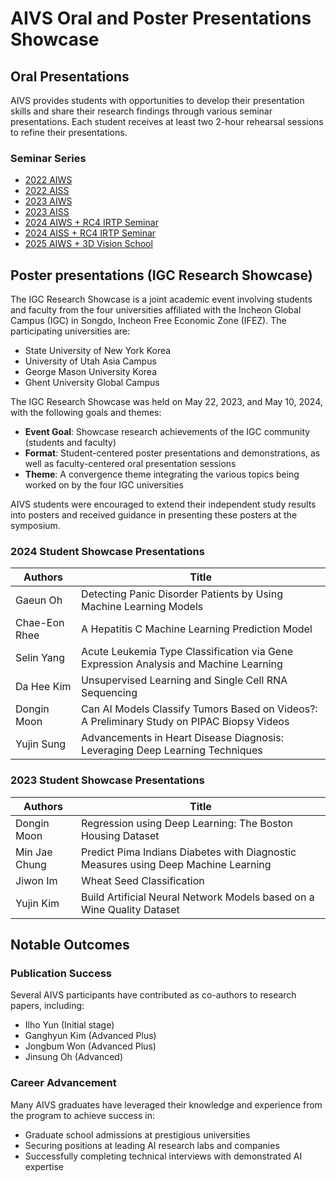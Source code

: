 # AIVS Oral and Poster Presentations Showcase

## Oral Presentations
AIVS provides students with opportunities to develop their presentation skills and share their research findings through various seminar presentations. Each student receives at least two 2-hour rehearsal sessions to refine their presentations.

<!-- Spotlight images will be placed here -->

### Seminar Series

- [2022 AIWS](./showcases/2022_aiws.md)
- [2022 AISS](./showcases/2022_aiss.md)
- [2023 AIWS](./showcases/2023_aiws.md)
- [2023 AISS](./showcases/2023_aiss.md)
- [2024 AIWS + RC4 IRTP Seminar](./showcases/2024_aiws.md)
- [2024 AISS + RC4 IRTP Seminar](./showcases/2024_aiss.md)
- [2025 AIWS + 3D Vision School](./showcases/2025_aiws.md)


## Poster presentations (IGC Research Showcase)

The IGC Research Showcase is a joint academic event involving students and faculty from the four universities affiliated with the Incheon Global Campus (IGC) in Songdo, Incheon Free Economic Zone (IFEZ). The participating universities are:

- State University of New York Korea
- University of Utah Asia Campus
- George Mason University Korea
- Ghent University Global Campus

The IGC Research Showcase was held on May 22, 2023, and May 10, 2024, with the following goals and themes:

- **Event Goal**: Showcase research achievements of the IGC community (students and faculty)
- **Format**: Student-centered poster presentations and demonstrations, as well as faculty-centered oral presentation sessions
- **Theme**: A convergence theme integrating the various topics being worked on by the four IGC universities

AIVS students were encouraged to extend their independent study results into posters and received guidance in presenting these posters at the symposium.

### 2024 Student Showcase Presentations
| Authors | Title |
|---------|-------|
| Gaeun Oh | Detecting Panic Disorder Patients by Using Machine Learning Models |
| Chae-Eon Rhee | A Hepatitis C Machine Learning Prediction Model |
| Selin Yang | Acute Leukemia Type Classification via Gene Expression Analysis and Machine Learning |
| Da Hee Kim | Unsupervised Learning and Single Cell RNA Sequencing |
| Dongin Moon | Can AI Models Classify Tumors Based on Videos?: A Preliminary Study on PIPAC Biopsy Videos |
| Yujin Sung | Advancements in Heart Disease Diagnosis: Leveraging Deep Learning Techniques |

### 2023 Student Showcase Presentations
| Authors | Title |
|---------|-------|
| Dongin Moon | Regression using Deep Learning: The Boston Housing Dataset |
| Min Jae Chung | Predict Pima Indians Diabetes with Diagnostic Measures using Deep Machine Learning |
| Jiwon Im | Wheat Seed Classification |
| Yujin Kim | Build Artificial Neural Network Models based on a Wine Quality Dataset |

## Notable Outcomes

### Publication Success
Several AIVS participants have contributed as co-authors to research papers, including:
- Ilho Yun (Initial stage)
- Ganghyun Kim (Advanced Plus)
- Jongbum Won (Advanced Plus)
- Jinsung Oh (Advanced)

### Career Advancement
Many AIVS graduates have leveraged their knowledge and experience from the program to achieve success in:
- Graduate school admissions at prestigious universities
- Securing positions at leading AI research labs and companies
- Successfully completing technical interviews with demonstrated AI expertise


